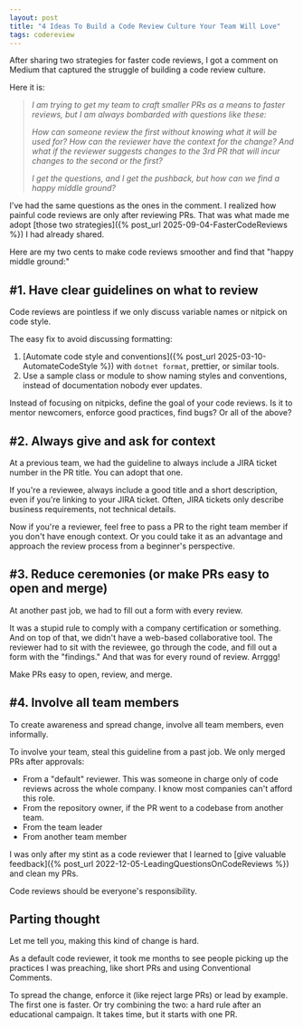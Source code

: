 ```yaml
---
layout: post
title: "4 Ideas To Build a Code Review Culture Your Team Will Love"
tags: codereview
---
```


After sharing two strategies for faster code reviews, I got a comment on Medium that captured the struggle of building a code review culture.

Here it is:

> _I am trying to get my team to craft smaller PRs as a means to faster reviews, but I am always bombarded with questions like these:_
>
> _How can someone review the first without knowing what it will be used for? How can the reviewer have the context for the change? And what if the reviewer suggests changes to the 3rd PR that will incur changes to the second or the first?_
>
> _I get the questions, and I get the pushback, but how can we find a happy middle ground?_

I've had the same questions as the ones in the comment. I realized how painful code reviews are only after reviewing PRs. That was what made me adopt [those two strategies]({% post_url 2025-09-04-FasterCodeReviews %}) I had already shared.

Here are my two cents to make code reviews smoother and find that "happy middle ground:"

## #1. Have clear guidelines on what to review

Code reviews are pointless if we only discuss variable names or nitpick on code style.

The easy fix to avoid discussing formatting:

1. [Automate code style and conventions]({% post_url 2025-03-10-AutomateCodeStyle %}) with `dotnet format`, prettier, or similar tools.
2. Use a sample class or module to show naming styles and conventions, instead of documentation nobody ever updates.

Instead of focusing on nitpicks, define the goal of your code reviews. Is it to mentor newcomers, enforce good practices, find bugs? Or all of the above?

## #2. Always give and ask for context

At a previous team, we had the guideline to always include a JIRA ticket number in the PR title. You can adopt that one.

If you're a reviewee, always include a good title and a short description, even if you're linking to your JIRA ticket. Often, JIRA tickets only describe business requirements, not technical details.

Now if you're a reviewer, feel free to pass a PR to the right team member if you don't have enough context. Or you could take it as an advantage and approach the review process from a beginner's perspective.

## #3. Reduce ceremonies (or make PRs easy to open and merge)

At another past job, we had to fill out a form with every review.

It was a stupid rule to comply with a company certification or something. And on top of that, we didn't have a web-based collaborative tool. The reviewer had to sit with the reviewee, go through the code, and fill out a form with the "findings." And that was for every round of review. Arrggg!

Make PRs easy to open, review, and merge.

## #4. Involve all team members

To create awareness and spread change, involve all team members, even informally.

To involve your team, steal this guideline from a past job. We only merged PRs after approvals:
- From a "default" reviewer. This was someone in charge only of code reviews across the whole company. I know most companies can't afford this role.
- From the repository owner, if the PR went to a codebase from another team.
- From the team leader
- From another team member

I was only after my stint as a code reviewer that I learned to [give valuable feedback]({% post_url 2022-12-05-LeadingQuestionsOnCodeReviews %}) and clean my PRs.

Code reviews should be everyone's responsibility.

## Parting thought

Let me tell you, making this kind of change is hard.

As a default code reviewer, it took me months to see people picking up the practices I was preaching, like short PRs and using Conventional Comments.

To spread the change, enforce it (like reject large PRs) or lead by example. The first one is faster. Or try combining the two: a hard rule after an educational campaign. It takes time, but it starts with one PR.
